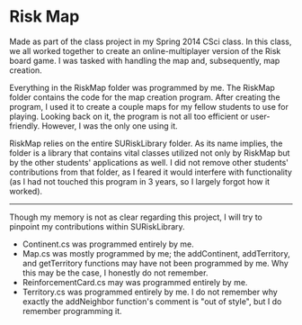 # Risk Map
Made as part of the class project in my Spring 2014 CSci class. In this class, we all worked together to create an online-multiplayer version of the Risk board game. I was tasked with handling the map and, subsequently, map creation.

Everything in the RiskMap folder was programmed by me. The RiskMap folder contains the code for the map creation program. After creating the program, I used it to create a couple maps for my fellow students to use for playing. Looking back on it, the program is not all too efficient or user-friendly. However, I was the only one using it.

RiskMap relies on the entire SURiskLibrary folder. As its name implies, the folder is a library that contains vital classes utilized not only by RiskMap but by the other students' applications as well. I did not remove other students' contributions from that folder, as I feared it would interfere with functionality (as I had not touched this program in 3 years, so I largely forgot how it worked).

---

Though my memory is not as clear regarding this project, I will try to pinpoint my contributions within SURiskLibrary.
* Continent.cs was programmed entirely by me.
* Map.cs was mostly programmed by me; the addContinent, addTerritory, and getTerritory functions may have not been programmed by me. Why this may be the case, I honestly do not remember.
* ReinforcementCard.cs may was programmed entirely by me.
* Territory.cs was programmed entirely by me. I do not remember why exactly the addNeighbor function's comment is "out of style", but I do remember programming it.

